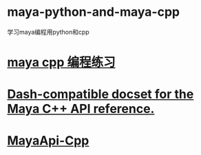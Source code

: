 # maya-python-and-maya-cpp
学习maya编程用python和cpp
# <a href="https://github.com/Jap3dWorks/maya_cpp">maya cpp 编程练习</a>
# <a href="https://github.com/sonictk/maya_cpp_reference_docset">Dash-compatible docset for the Maya C++ API reference.</a>
# <a href="https://github.com/SakuraiSatoru/MayaApi-Cpp">MayaApi-Cpp</a>
